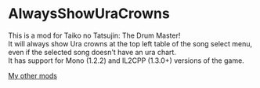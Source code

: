# AlwaysShowUraCrowns
 
This is a mod for Taiko no Tatsujin: The Drum Master!\
It will always show Ura crowns at the top left table of the song select menu, even if the selected song doesn't have an ura chart.\
It has support for Mono (1.2.2) and IL2CPP (1.3.0+) versions of the game.
 
[My other mods](https://docs.google.com/spreadsheets/d/1fuAAfK-0Vw74TwxXF5WVy1fh1ADsVzUkDd7dOHc7EdQ)
